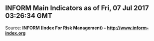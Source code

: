 ## INFORM Main Indicators as of Fri, 07 Jul 2017 03:26:34 GMT

Source: **INFORM (Index For Risk Management) - http://www.inform-index.org**
